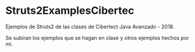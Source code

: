 # Struts2ExamplesCibertec
Ejemplos de Struts2 de las clases de Cibertect Java Avanzado - 2018.

Se subiran los ejemplos que se hagan en clase y otros ejemplos hechos por mi.

